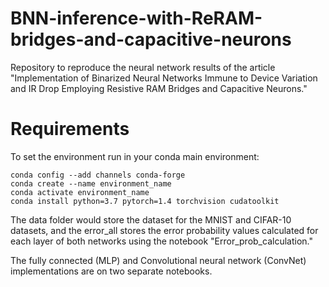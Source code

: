 # BNN-inference-with-ReRAM-bridges-and-capacitive-neurons
Repository to reproduce the neural network results of the article "Implementation of Binarized Neural Networks Immune to Device Variation and IR Drop Employing Resistive RAM Bridges and Capacitive Neurons."

# Requirements
To set the environment run in your conda main environment:

```
conda config --add channels conda-forge
conda create --name environment_name
conda activate environment_name  
conda install python=3.7 pytorch=1.4 torchvision cudatoolkit
```
The data folder would store the dataset for the MNIST and CIFAR-10 datasets, and the error_all stores the error probability values calculated for each layer of both networks using the notebook "Error_prob_calculation."

The fully connected (MLP) and Convolutional neural network (ConvNet) implementations are on two separate notebooks.
